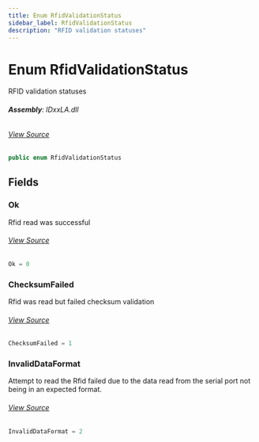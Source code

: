```yaml
---
title: Enum RfidValidationStatus
sidebar_label: RfidValidationStatus
description: "RFID validation statuses"
---
```

# Enum RfidValidationStatus
RFID validation statuses

###### **Assembly**: IDxxLA.dll
###### [View Source](https://github.com/WildernessLabs/Meadow.Foundation.git/blob/develop/Source/Meadow.Foundation.Peripherals/Sensors.Radio.Rfid.IDxxLA/Driver/RfidValidationStatus.cs#L6)
```csharp title="Declaration"
public enum RfidValidationStatus
```
## Fields
### Ok
Rfid read was successful
###### [View Source](https://github.com/WildernessLabs/Meadow.Foundation.git/blob/develop/Source/Meadow.Foundation.Peripherals/Sensors.Radio.Rfid.IDxxLA/Driver/RfidValidationStatus.cs#L11)
```csharp title="Declaration"
Ok = 0
```
### ChecksumFailed
Rfid was read but failed checksum validation
###### [View Source](https://github.com/WildernessLabs/Meadow.Foundation.git/blob/develop/Source/Meadow.Foundation.Peripherals/Sensors.Radio.Rfid.IDxxLA/Driver/RfidValidationStatus.cs#L16)
```csharp title="Declaration"
ChecksumFailed = 1
```
### InvalidDataFormat
Attempt to read the Rfid failed due to the data read from the serial port not being in an expected format.
###### [View Source](https://github.com/WildernessLabs/Meadow.Foundation.git/blob/develop/Source/Meadow.Foundation.Peripherals/Sensors.Radio.Rfid.IDxxLA/Driver/RfidValidationStatus.cs#L21)
```csharp title="Declaration"
InvalidDataFormat = 2
```
